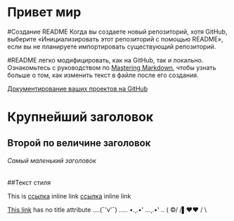 # Привет мир

#Создание README
Когда вы создаете новый репозиторий, хотя GitHub, выберите «Инициализировать этот репозиторий с помощью README», если вы не планируете импортировать существующий репозиторий. 

#README легко модифицировать, как на GitHub, так и локально. Ознакомьтесь с руководством по
[Mastering Markdown](https://guides.github.com/features/mastering-markdown/), чтобы узнать больше о том, как изменить текст в файле после его создания.

[Документирование ваших проектов на GitHub](https://guides.github.com/features/wikis/)

# Крупнейший заголовок
## Второй по величине заголовок
###### Самый маленький заголовок

##Текст стиля


This is [ссылка](https://guides.github.com "курсы") inline link
[ссылка](https://guides.github.com "курсы") inline link

[This link](https://daringfireball.net/projects/markdown/syntax#link) has no title attribute
....(¯'v'¯)
..... •.¸.•'
...¸.•'
.. (
©/
/▌♥♥
/ \
